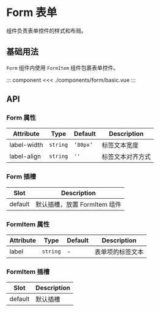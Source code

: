# Form 表单

组件负责表单控件的样式和布局。

## 基础用法

`Form` 组件内使用 `FormItem` 组件包裹表单控件。

::: component <FormBasic/>
<<< ./components/form/basic.vue
:::

## API

### Form 属性

| Attribute   | Type     | Default  | Description   |
|-------------|----------|----------|---------------|
| label-width | `string` | `‘80px’` | 标签文本宽度    |
| label-align | `string` | `''`     | 标签文本对齐方式 |

### Form 插槽

| Slot    | Description               |
|---------|---------------------------|
| default | 默认插槽，放置 FormItem 组件 |

### FormItem 属性

| Attribute | Type     | Default | Description   |
|-----------|----------|---------|---------------|
| label     | `string` | -       | 表单项的标签文本 |

### FormItem 插槽

| Slot    | Description |
|---------|-------------|
| default | 默认插槽     |